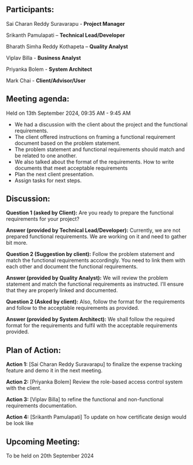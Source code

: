 ## Participants: 

Sai Charan Reddy Suravarapu - **Project Manager**

Srikanth Pamulapati – **Technical Lead/Developer**

Bharath Simha Reddy Kothapeta – **Quality Analyst**

Viplav Billa - **Business Analyst**

Priyanka Bolem - **System Architect** 

Mark Chai - **Client/Advisor/User**

## Meeting agenda: 
Held on 13th September 2024, 09:35 AM - 9:45 AM 
* We had a discussion with the client about the project and the functional requirements. 
* The client offered instructions on framing a functional requirement document based on the problem statement. 
* The problem statement and functional requirements should match and be related to one another.  
* We also talked about the format of the requirements. How to write documents that meet acceptable requirements 
* Plan the next client presentation. 
* Assign tasks for next steps. 

## Discussion: 
**Question 1 (asked by Client):** Are you ready to prepare the functional requirements for your project?  

**Answer (provided by Technical Lead/Developer):** Currently, we are not prepared functional requirements. We are working on it and need to gather bit more.

**Question 2 (Suggestion by client):** Follow the problem statement and match the functional requirements accordingly. You need to link them with each other and document the functional requirements. 

**Answer (provided by Quality Analyst):**  We will review the problem statement and match the functional requirements as instructed. I’ll ensure that they are properly linked and documented. 

**Question 2 (Asked by client):** Also, follow the format for the requirements and follow to the acceptable requirements as provided. 

**Answer (provided by System Architect):** We shall follow the required format for the requirements and fulfil with the acceptable requirements provided. 
 
## Plan of Action: 

**Action 1:** [Sai Charan Reddy Suravarapu] to finalize the expense tracking feature and demo it in the next meeting.

**Action 2:** [Priyanka Bolem] Review the role-based access control system with the client.

**Action 3:** [Viplav Billa] to refine the functional and non-functional requirements documentation.

**Action 4:** [Srikanth Pamulapati] To update on how certificate design would be look like
 
## Upcoming Meeting: 
To be held on 20th September 2024
 
